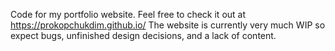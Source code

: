 Code for my portfolio website. Feel free to check it out at https://prokopchukdim.github.io/
The website is currently very much WIP so expect bugs, unfinished design decisions, and a lack of content.
